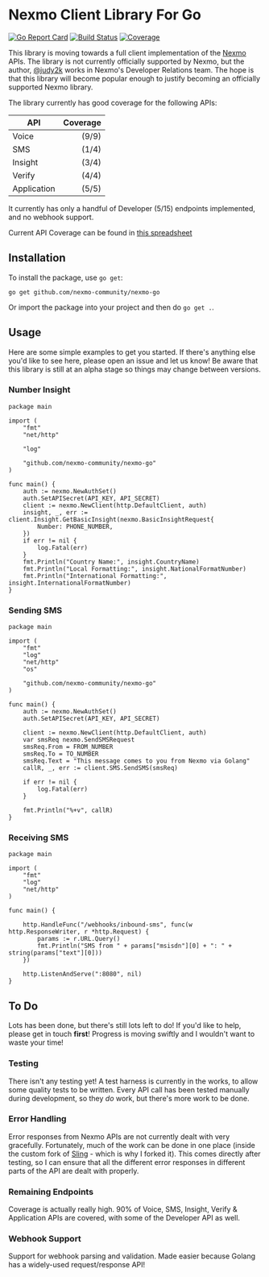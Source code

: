 # Nexmo Client Library For Go

[![Go Report Card](https://goreportcard.com/badge/github.com/judy2k/nexmo-go)](https://goreportcard.com/report/github.com/judy2k/nexmo-go)
[![Build Status](https://travis-ci.org/judy2k/nexmo-go.svg?branch=master)](https://travis-ci.org/judy2k/nexmo-go)
[![Coverage](https://codecov.io/gh/judy2k/nexmo-go/branch/master/graph/badge.svg)](https://codecov.io/gh/judy2k/nexmo-go)


This library is moving towards a full client implementation of the
[Nexmo](https://www.nexmo.com/) APIs. The library is not currently officially
supported by Nexmo, but the author, [@judy2k](https://twitter.com/judy2k)
works in Nexmo's Developer Relations team. The hope is that this library will 
become popular enough to justify becoming an officially supported
Nexmo library.

The library currently has good coverage for the following APIs:

API         | Coverage
------------|---------:
Voice       | (9/9)
SMS         | (1/4) 
Insight     | (3/4)
Verify      | (4/4)
Application | (5/5)

It currently has only a handful of Developer (5/15) endpoints implemented, and no
webhook support.

Current API Coverage can be found in [this spreadsheet](https://docs.google.com/spreadsheets/d/19lsAoW2oiGMK7Xg0dOw5KPdOOix1Oo-GaTWkRyVRMXI/pubhtml#)

## Installation

To install the package, use `go get`:

```
go get github.com/nexmo-community/nexmo-go
```

Or import the package into your project and then do `go get .`.

## Usage

Here are some simple examples to get you started. If there's anything else you'd like to see here, please open an issue and let us know! Be aware that this library is still at an alpha stage so things may change between versions.

### Number Insight

```golang
package main

import (
	"fmt"
	"net/http"

	"log"

	"github.com/nexmo-community/nexmo-go"
)

func main() {
	auth := nexmo.NewAuthSet()
	auth.SetAPISecret(API_KEY, API_SECRET)
	client := nexmo.NewClient(http.DefaultClient, auth)
	insight, _, err := client.Insight.GetBasicInsight(nexmo.BasicInsightRequest{
		Number: PHONE_NUMBER,
	})
	if err != nil {
		log.Fatal(err)
	}
	fmt.Println("Country Name:", insight.CountryName)
	fmt.Println("Local Formatting:", insight.NationalFormatNumber)
	fmt.Println("International Formatting:", insight.InternationalFormatNumber)
}
```

### Sending SMS

```golang
package main

import (
	"fmt"
	"log"
	"net/http"
	"os"

	"github.com/nexmo-community/nexmo-go"
)

func main() {
	auth := nexmo.NewAuthSet()
	auth.SetAPISecret(API_KEY, API_SECRET)

	client := nexmo.NewClient(http.DefaultClient, auth)
	var smsReq nexmo.SendSMSRequest
	smsReq.From = FROM_NUMBER
	smsReq.To = TO_NUMBER
	smsReq.Text = "This message comes to you from Nexmo via Golang"
	callR, _, err := client.SMS.SendSMS(smsReq)

	if err != nil {
		log.Fatal(err)
	}

	fmt.Println("%+v", callR)
}
```

### Receiving SMS

```golang
package main

import (
	"fmt"
	"log"
	"net/http"
)

func main() {

	http.HandleFunc("/webhooks/inbound-sms", func(w http.ResponseWriter, r *http.Request) {
		params := r.URL.Query()
		fmt.Println("SMS from " + params["msisdn"][0] + ": " + string(params["text"][0]))
	})

	http.ListenAndServe(":8080", nil)
}
```


## To Do

Lots has been done, but there's still lots left to do! If you'd like to help,
please get in touch **first**! Progress is moving swiftly and I wouldn't want
to waste your time!

### Testing

There isn't any testing yet! A test harness is currently in the works, to
allow some quality tests to be written. Every API call has been tested
manually during development, so they *do* work, but there's more work to
be done.

### Error Handling

Error responses from Nexmo APIs are not currently dealt with very gracefully.
Fortunately, much of the work can be done in one place (inside the custom fork
of [Sling](https://github.com/dghubble/sling) - which is why I forked it).
This comes directly after testing, so I can ensure that all the different
error responses in different parts of the API are dealt with properly.

### Remaining Endpoints

Coverage is actually really high. 90% of Voice, SMS, Insight, Verify &
Application APIs are covered, with some of the Developer API as well.

### Webhook Support

Support for webhook parsing and validation. Made easier because Golang has
a widely-used request/response API!
